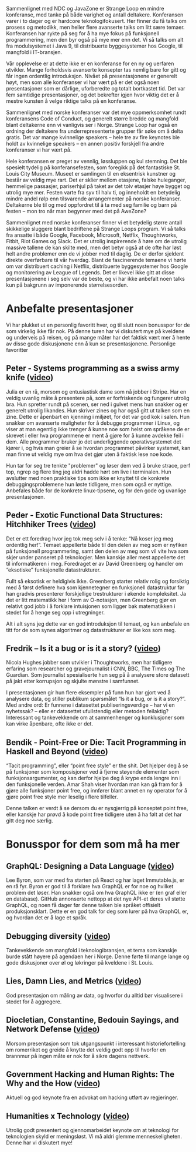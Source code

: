 Sammenlignet med NDC og JavaZone er Strange Loop en mindre konferanse, med tanke på både varighet og antall deltakere. Konferansen varer i to dager og er hardcore teknologifokusert. Her finner du få talks om prosess og metodikk, men heller flere avanserte talks om litt sære temaer. Konferansen har rykte på seg for å ha mye fokus på funksjonell programmering, men den byr også på mye mer enn det. Vi så talks om alt fra modulsystemet i Java 9, til distribuerte byggesystemer hos Google, til mangfold i IT-bransjen.

Vår opplevelse er at dette ikke er en konferanse for en ny og uerfaren utvikler. Mange forholdsvis avanserte konsepter tas nemlig bare for gitt og får ingen ordentlig introduksjon.
Nivået på presentasjonene er generelt høyt, men som alle konferanser vi har vært på er det også noen presentasjoner som er dårlige, uforberedte og totalt bortkastet tid. Det var fem samtidige presentasjoner, og det bekrefter igjen hvor viktig det er å mestre kunsten å velge riktige talks på en konferanse.

Sammenlignet med norske konferanser var det mye oppmerksomhet rundt konferansens Code of Conduct, og generelt større bredde og mangfold blant deltakerne enn vi vanligvis ser i Norge. Strange Loop har også en ordning der deltakere fra underrepresenterte grupper får søke om å delta gratis. Det var mange kvinnelige speakers – hele tre av fire keynotes ble holdt av kvinnelige speakers – en annen positiv forskjell fra andre konferanser vi har vært på.

Hele konferansen er preget av vennlig, løssluppen og kul stemning. Det ble spesielt tydelig på konferansefesten, som foregikk på det fantastiske St. Louis City Museum. Museet er samlingen til en eksentrisk kunstner og består av veldig mye rart. Det er sklier mellom etasjene, falske huleganger, hemmelige passasjer, pariserhjul på taket av det tolv etasjer høye bygget og utrolig mye mer. Festen varte fra syv til halv ti, og inneholdt en betydelig mindre andel rølp enn tilsvarende arrangementer på norske konferanser. Deltakerne ble til og med oppfordret til å ta med seg familie og barn på festen – mon tro når man begynner med det på AweZone?

Sammenlignet med norske konferanser finner vi et betydelig større antall skikkelige sluggere blant bedriftene på Strange Loops program. Vi så talks fra ansatte i både Google, Facebook, Microsoft, Netflix, Thoughtworks, Fitbit, Riot Games og Slack. Det er utrolig inspirerende å høre om de utrolig massive tallene de kan skilte med, men det betyr også at de ofte har løst helt andre problemer enn de vi jobber med til daglig. De er derfor sjeldent direkte overførbare til vår hverdag. Blant de fascinerende temaene vi hørte om var distribuert caching i Netflix, distribuerte byggesystemer hos Google og monitorering av League of Legends. Det er likevel ikke gitt at disse presentasjonene i seg selv var de beste, og vi har ikke anbefalt noen talks kun på bakgrunn av imponerende størrelsesorden.

# Anbefalte presentasjoner
Vi har plukket ut en personlig favoritt hver, og til slutt noen bonusspor for de som virkelig ikke får nok. På denne turen har vi diskutert mye på kveldene og underveis på reisen, og på mange måter har det faktisk vært mer å hente av disse gode diskusjonene enn å kun se presentasjonene.
Personlige favoritter

## Peter - Systems programming as a swiss army knife ([video](https://youtu.be/HfD9IMZ9rKY))

Julia er en rå, morsom og entusiastisk dame som nå jobber i Stripe. Har en veldig uvanlig måte å presentere på, som er forfriskende og fungerer utrolig bra. Hun spretter rundt på scenen, ser ned i gulvet mens hun snakker og er generelt utrolig likandes. Hun skriver zines og har også gitt ut talken som en zine. Dette er åpenbart en kjenning i miljøet, for det var god kok i salen. Hun snakker om avanserte muligheter for å debugge programmer i Linux, og viser at man egentlig ikke trenger å kunne noe som helst om språkene de er skrevet i eller hva programmene er ment å gjøre for å kunne avdekke feil i dem. Alle programmer bruker jo det underliggende operativsystemet det kjører i, og hvis man greier å se hvordan programmet påvirker systemet, kan man finne ut veldig mye om hva det gjør uten å faktisk lese noe kode.

Hun tar for seg tre tenkte "problemer" og løser dem ved å bruke strace, perf top, ngrep og flere ting jeg aldri hadde hørt om live i terminalen. Hun avslutter med noen praktiske tips som ikke er knyttet til de konkrete debuggingsproblemene hun løste tidligere, men som også er nyttige. Anbefales både for de konkrete linux-tipsene, og for den gode og uvanlige presentasjonen.

## Peder - Exotic Functional Data Structures: Hitchhiker Trees ([video](https://youtu.be/jdn617M3-P4))

Det er ett foredrag hvor jeg tok meg selv i å tenke: “Nå koser jeg meg ordentlig her!”. Temaet appellerte både til den delen av meg som er nyfiken på funksjonell programmering, samt den delen av meg som vil vite hva som skjer under panseret på teknologier. Men kanskje aller mest appellerte det til informatikeren i meg. Foredraget er av David Greenberg og handler om “eksotiske” funksjonelle datastrukturer.

Fullt så eksotisk er heldigivis ikke. Greenberg starter relativ rolig og forsiktig med å først definere hva som kjennetegner en funksjonell datastruktur før han gradvis presenterer forskjellige trestrukturer i økende kompleksitet. Ja det er litt matematikk her i form av O-notasjon, men Greenberg gjør en relativt god jobb i å forklare intuisjonen som ligger bak matematikken i stedet for å henge seg opp i utregninger.

Alt i alt syns jeg dette var en god introduksjon til temaet, og kan anbefale en titt for de som synes algoritmer og datastrukturer er like kos som meg.

## Fredrik – Is it a bug or is it a story? ([video](http://youtu.be/sMy4L-J6fFs))

Nicola Hughes jobber som utvikler i Thoughtworks, men har tidligere erfaring som researcher og gravejournalist i CNN, BBC, The Times og The Guardian. Som journalist spesialiserte hun seg på å analysere store datasett på jakt etter korrupsjon og skjulte mønstre i samfunnet.

I presentasjonen gir hun flere eksempler på funn hun har gjort ved å analysere data, og stiller publikum spørsmålet “Is it a bug, or is it a story?”. Med andre ord: Er funnene i datasettet publiseringsverdige – har vi en nyhetssak? – eller er datasettet ufullstendig eller metoden feilaktig? Interessant og tankevekkende om at sammenhenger og konklusjoner som kan virke åpenbare, ofte ikke er det.

## Bendik - Point-Free or Die: Tacit Programming in Haskell and Beyond ([video](https://youtu.be/seVSlKazsNk))

“Tacit programming”, eller “point free style” er the shit. Det hjelper deg å se på funksjoner som komposisjoner ved å fjerne støyende elementer som funksjonsargumenter, og kan derfor hjelpe deg å krype enda lengre inn i den funksjonelle verden. Amar Shah viser hvordan man kan gå fram for å gjøre alle funksjoner point free, og innfører blant annet en ny operator for å gjøre point free style mer leselig i flere tilfeller.

Denne talken er verdt å se dersom du er nysgjerrig på konseptet point free, eller kanskje har prøvd å kode point free tidligere uten å ha følt at det har gitt deg
noe særlig.


# Bonusspor for dem som må ha mer

## GraphQL: Designing a Data Language ([video](https://youtu.be/Oh5oC98ztvI))

Lee Byron, som var med fra starten på React og har laget Immutable.js, er en rå fyr. Byron er god til å forklare hva GraphQL er for noe og hvilket problem det løser. Han snakker  også om hva GraphQL ikke er (en graf eller en database). GitHub annonserte nettopp at det nye API-et deres vil støtte GraphQL, og noen få dager før denne talken ble språket offisielt produksjonsklart. Dette er en god talk for deg som lurer på hva GraphQL er, og hvordan det er å lage et språk.

## Debugging diversity ([video](https://youtu.be/4KhXwl0L61g))
Tankevekkende om mangfold i teknologibransjen, et tema som kanskje burde stått høyere på agendaen her i Norge. Denne førte til mange lange og gode diskusjoner over øl og løkringer på kveldene i St. Louis.

## Lies, Damn Lies, and Metrics ([video](https://youtu.be/pYbgcDfM2Ts))
God presentasjon om måling av data, og hvorfor du alltid bør visualisere i stedet for å aggregere.

## Diocletian, Constantine, Bedouin Sayings, and Network Defense ([video](https://youtu.be/qCUI5ryyMSE))
Morsom presentasjon som tok utgangspunkt i interessant historiefortelling om romerriket og greide å knytte det veldig godt opp til hvorfor en brannmur på ingen måte er nok for å sikre dagens nettverk.

## Government Hacking and Human Rights: The Why and the How ([video](https://youtu.be/C4rT0lgJr6U))
Aktuell og god keynote fra en advokat om hacking utført av regjeringer.

## Humanities x Technology ([video](https://youtu.be/fNe1i7nVbXI))
Utrolig godt presentert og gjennomarbeidet keynote om at teknologi for teknologien skyld er meningsløst. Vi må aldri glemme menneskeligheten. Denne har vi diskutert mye!
